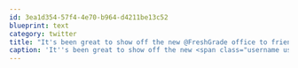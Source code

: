 ```yaml
---
id: 3ea1d354-57f4-4e70-b964-d4211be13c52
blueprint: text
category: twitter
title: "It's been great to show off the new @FreshGrade office to friends.Will be great to host meetups here in the coming months too."
caption: 'It''s been great to show off the new <span class="username username_linked">@<a href="https://twitter.com/FreshGrade" title="FreshGrade">FreshGrade</a></span> office to friends.Will be great to host meetups here in the coming months too.'
---
```

